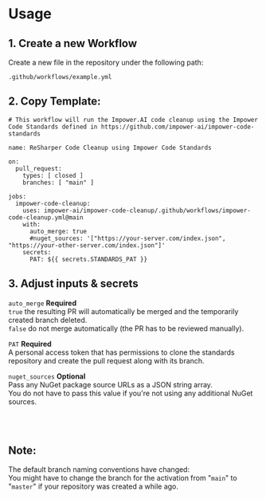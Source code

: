 # Usage

## 1. Create a new Workflow

Create a new file in the repository under the following path:

 ```.github/workflows/example.yml```

## 2. Copy Template:
```
# This workflow will run the Impower.AI code cleanup using the Impower Code Standards defined in https://github.com/impower-ai/impower-code-standards

name: ReSharper Code Cleanup using Impower Code Standards

on:
  pull_request:
    types: [ closed ]
    branches: [ "main" ]

jobs:
  impower-code-cleanup:
    uses: impower-ai/impower-code-cleanup/.github/workflows/impower-code-cleanup.yml@main
    with:
      auto_merge: true
      #nuget_sources: '["https://your-server.com/index.json", "https://your-other-server.com/index.json"]'
    secrets:
      PAT: ${{ secrets.STANDARDS_PAT }}
```

## 3. Adjust inputs & secrets

```auto_merge```
**Required**  
```true``` the resulting PR will automatically be merged and the temporarily created branch deleted.  
```false``` do not merge automatically (the PR has to be reviewed manually).  


```PAT```
**Required**  
A personal access token that has permissions to clone the standards repository and create the pull request along with its branch.  


````nuget_sources````
**Optional**  
Pass any NuGet package source URLs as a JSON string array.  
You do not have to pass this value if you're not using any additional NuGet sources.

<br/><br/>
## Note:
The default branch naming conventions have changed:  
You might have to change the branch for the activation from "```main```" to "```master```" if your repository was created a while ago.